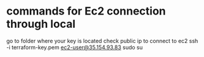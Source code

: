 # commands for Ec2 connection through local

go to folder where your key is located
check public ip to connect to ec2
ssh -i terraform-key.pem ec2-user@35.154.93.83
sudo su
